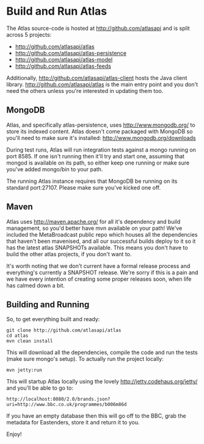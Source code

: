 Build and Run Atlas
===================

The Atlas source-code is hosted at http://github.com/atlasapi and is split across 5 projects:
* http://github.com/atlasapi/atlas
* http://github.com/atlasapi/atlas-persistence
* http://github.com/atlasapi/atlas-model
* http://github.com/atlasapi/atlas-feeds

Additionally, http://github.com/atlasapi/atlas-client hosts the Java client library. http://github.com/atlasapi/atlas is the main entry point and you don't need the others unless you're interested in updating them too.

## MongoDB

Atlas, and specifically atlas-persistence, uses http://www.mongodb.org/ to store its indexed content. Atlas doesn't come packaged with MongoDB so you'll need to make sure it's installed: http://www.mongodb.org/downloads

During test runs, Atlas will run integration tests against a mongo running on port 8585. If one isn't running then it'll try and start one, assuming that mongod is available on its path, so either keep one running or make sure you've added mongo/bin to your path.

The running Atlas instance requires that MongoDB be running on its standard port:27107. Please make sure you've kicked one off.

## Maven

Atlas uses http://maven.apache.org/ for all it's dependency and build management, so you'd better have mvn available on your path! We've included the MetaBroadcast public repo which houses all the dependencies that haven't been mavenised, and all our successful builds deploy to it so it has the latest atlas SNAPSHOTs available. This means you don't have to build the other atlas projects, if you don't want to.

It's worth noting that we don't current have a formal release process and everything's currently a SNAPSHOT release. We're sorry if this is a pain and we have every intention of creating some proper releases soon, when life has calmed down a bit.

## Building and Running

So, to get everything built and ready:

    git clone http://github.com/atlasapi/atlas
    cd atlas
    mvn clean install
    
This will download all the dependencies, compile the code and run the tests (make sure mongo's setup). To actually run the project locally:

    mvn jetty:run
    
This will startup Atlas locally using the lovely http://jetty.codehaus.org/jetty/ and you'll be able to go to:

    http://localhost:8080/2.0/brands.json?uri=http://www.bbc.co.uk/programmes/b006m86d
    
If you have an empty database then this will go off to the BBC, grab the metadata for Eastenders, store it and return it to you.

Enjoy!